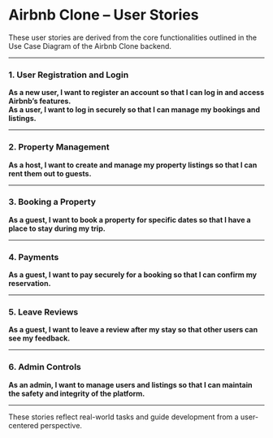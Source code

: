# Airbnb Clone – User Stories

These user stories are derived from the core functionalities outlined in the Use Case Diagram of the Airbnb Clone backend.

---

### 1. User Registration and Login
**As a new user, I want to register an account so that I can log in and access Airbnb’s features.**  
**As a user, I want to log in securely so that I can manage my bookings and listings.**

---

### 2. Property Management
**As a host, I want to create and manage my property listings so that I can rent them out to guests.**

---

### 3. Booking a Property
**As a guest, I want to book a property for specific dates so that I have a place to stay during my trip.**

---

### 4. Payments
**As a guest, I want to pay securely for a booking so that I can confirm my reservation.**

---

### 5. Leave Reviews
**As a guest, I want to leave a review after my stay so that other users can see my feedback.**

---

### 6. Admin Controls
**As an admin, I want to manage users and listings so that I can maintain the safety and integrity of the platform.**

---

These stories reflect real-world tasks and guide development from a user-centered perspective.
